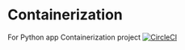 # Containerization
For Python app Containerization project
[![CircleCI](https://circleci.com/gh/irschad/ContainerizeApp.svg?style=svg)](https://app.circleci.com/pipelines/github/irschad)
